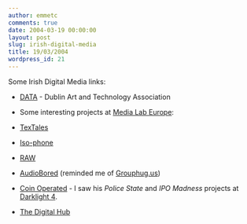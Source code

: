 ```yaml
---
author: emmetc
comments: true
date: 2004-03-19 00:00:00
layout: post
slug: irish-digital-media
title: 19/03/2004
wordpress_id: 21
---
```


Some Irish Digital Media links:



	
  * [DATA](http://www.data.ie/) - Dublin Art and Technology Association

	
  * Some interesting projects at [Media Lab Europe](http://www.medialabeurope.org/):

      
      	
  * [TexTales](http://www.medialabeurope.org/el/project.php?id=14)

      	
  * [Iso-phone](http://www.medialabeurope.org/hc/projects/isophone/)

      	
  * [RAW](http://www.medialabeurope.org/hc/raw/)

         
  * [AudioBored](http://www.coin-operated.com/audiobored) (reminded me of [Grouphug.us](http://grouphug.us/))

      
	
* [Coin Operated](http://www.coin-operated.com/) - I saw his _Police State_ and _IPO Madness_ projects at [Darklight 4](http://www.darklight-filmfestival.com/).

   
* [The Digital Hub](http://www.thedigitalhub.com/)


